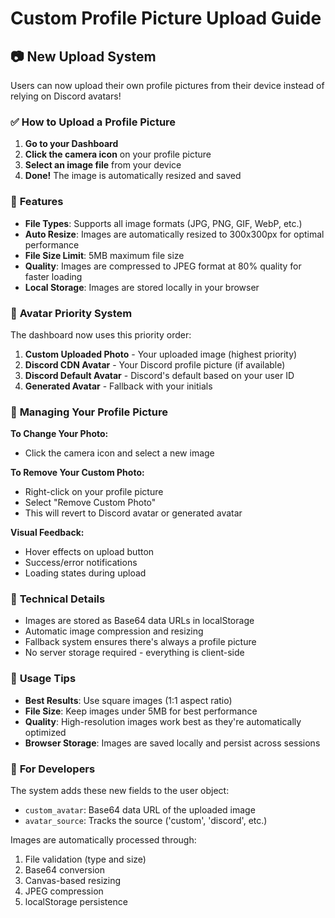 # Custom Profile Picture Upload Guide

## 📷 **New Upload System**

Users can now upload their own profile pictures from their device instead of relying on Discord avatars!

### ✅ **How to Upload a Profile Picture**

1. **Go to your Dashboard**
2. **Click the camera icon** on your profile picture
3. **Select an image file** from your device
4. **Done!** The image is automatically resized and saved

### 🎯 **Features**

- **File Types**: Supports all image formats (JPG, PNG, GIF, WebP, etc.)
- **Auto Resize**: Images are automatically resized to 300x300px for optimal performance
- **File Size Limit**: 5MB maximum file size
- **Quality**: Images are compressed to JPEG format at 80% quality for faster loading
- **Local Storage**: Images are stored locally in your browser

### 🔄 **Avatar Priority System**

The dashboard now uses this priority order:

1. **Custom Uploaded Photo** - Your uploaded image (highest priority)
2. **Discord CDN Avatar** - Your Discord profile picture (if available)
3. **Discord Default Avatar** - Discord's default based on your user ID
4. **Generated Avatar** - Fallback with your initials

### 🎨 **Managing Your Profile Picture**

**To Change Your Photo:**
- Click the camera icon and select a new image

**To Remove Your Custom Photo:**
- Right-click on your profile picture
- Select "Remove Custom Photo"
- This will revert to Discord avatar or generated avatar

**Visual Feedback:**
- Hover effects on upload button
- Success/error notifications
- Loading states during upload

### 💾 **Technical Details**

- Images are stored as Base64 data URLs in localStorage
- Automatic image compression and resizing
- Fallback system ensures there's always a profile picture
- No server storage required - everything is client-side

### 🚀 **Usage Tips**

- **Best Results**: Use square images (1:1 aspect ratio)
- **File Size**: Keep images under 5MB for best performance
- **Quality**: High-resolution images work best as they're automatically optimized
- **Browser Storage**: Images are saved locally and persist across sessions

### 🔧 **For Developers**

The system adds these new fields to the user object:
- `custom_avatar`: Base64 data URL of the uploaded image
- `avatar_source`: Tracks the source ('custom', 'discord', etc.)

Images are automatically processed through:
1. File validation (type and size)
2. Base64 conversion
3. Canvas-based resizing
4. JPEG compression
5. localStorage persistence